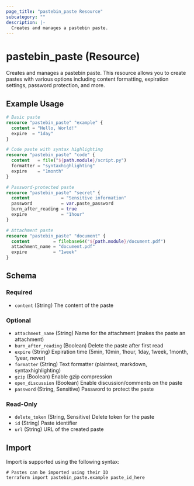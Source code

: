 ```yaml
---
page_title: "pastebin_paste Resource"
subcategory: ""
description: |-
  Creates and manages a pastebin paste.
---
```


# pastebin_paste (Resource)

Creates and manages a pastebin paste. This resource allows you to create pastes with various options including content formatting, expiration settings, password protection, and more.

## Example Usage

```terraform
# Basic paste
resource "pastebin_paste" "example" {
  content = "Hello, World!"
  expire  = "1day"
}

# Code paste with syntax highlighting
resource "pastebin_paste" "code" {
  content   = file("${path.module}/script.py")
  formatter = "syntaxhighlighting"
  expire    = "1month"
}

# Password-protected paste
resource "pastebin_paste" "secret" {
  content            = "Sensitive information"
  password           = var.paste_password
  burn_after_reading = true
  expire             = "1hour"
}

# Attachment paste
resource "pastebin_paste" "document" {
  content         = filebase64("${path.module}/document.pdf")
  attachment_name = "document.pdf"
  expire          = "1week"
}
```

<!-- schema generated by tfplugindocs -->
## Schema

### Required

- `content` (String) The content of the paste

### Optional

- `attachment_name` (String) Name for the attachment (makes the paste an attachment)
- `burn_after_reading` (Boolean) Delete the paste after first read
- `expire` (String) Expiration time (5min, 10min, 1hour, 1day, 1week, 1month, 1year, never)
- `formatter` (String) Text formatter (plaintext, markdown, syntaxhighlighting)
- `gzip` (Boolean) Enable gzip compression
- `open_discussion` (Boolean) Enable discussion/comments on the paste
- `password` (String, Sensitive) Password to protect the paste

### Read-Only

- `delete_token` (String, Sensitive) Delete token for the paste
- `id` (String) Paste identifier
- `url` (String) URL of the created paste

## Import

Import is supported using the following syntax:

```shell
# Pastes can be imported using their ID
terraform import pastebin_paste.example paste_id_here
```
